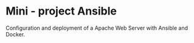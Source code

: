 Mini - project Ansible
=========

Configuration and deployment of a Apache Web Server with Ansible and Docker.
